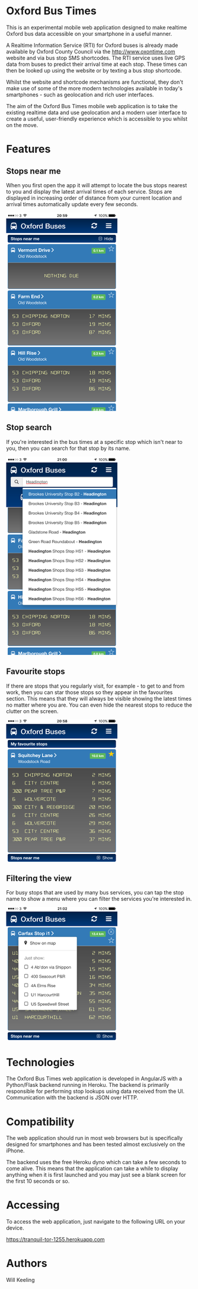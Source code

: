 Oxford Bus Times
================

This is an experimental mobile web application designed to make realtime Oxford bus data accessible on your smartphone in a useful manner.

A Realtime Information Service (RTI) for Oxford buses is already made available by Oxford County Council via the http://www.oxontime.com website and via bus stop SMS shortcodes. The RTI service uses live GPS data from buses to predict their arrival time at each stop. These times can then be looked up using the website or by texting a bus stop shortcode.

Whilst the website and shortcode mechanisms are functional, they don't make use of some of the more modern technologies available in today's smartphones - such as geolocation and rich user interfaces.

The aim of the Oxford Bus Times mobile web application is to take the existing realtime data and use geolocation and a modern user interface to create a useful, user-friendly experience which is accessible to you whilst on the move.

Features
========

Stops near me
--------------

When you first open the app it will attempt to locate the bus stops nearest to you and display the latest arrival times of each service. Stops are displayed in increasing order of distance from your current location and arrival times automatically update every few seconds.

![Nearest stops](./img/image3.PNG "Nearest stops")

Stop search
-----------

If you're interested in the bus times at a specific stop which isn't near to you, then you can search for that stop by its name.

![Stop search](./img/image4.PNG "Stop search")

Favourite stops
---------------

If there are stops that you regularly visit, for example - to get to and from work, then you can star those stops so they appear in the favourites section. This means that they will always be visible showing the latest times no matter where you are. You can even hide the nearest stops to reduce the clutter on the screen.

![Favourite stops](./img/image2.PNG "Favourite stops")

Filtering the view
------------------

For busy stops that are used by many bus services, you can tap the stop name to show a menu where you can filter the services you're interested in.

![Filtering your view](./img/image6.PNG "Filtering your view")

Technologies
============

The Oxford Bus Times web application is developed in AngularJS with a Python/Flask backend running in Heroku. The backend is primarily responsible for performing stop lookups using data received from the UI. Communication with the backend is JSON over HTTP.

Compatibility
=============

The web application should run in most web browsers but is specifically designed for smartphones and has been tested almost exclusively on the iPhone.

The backend uses the free Heroku dyno which can take a few seconds to come alive. This means that the application can take a while to display anything when it is first launched and you may just see a blank screen for the first 10 seconds or so.

Accessing
=========

To access the web application, just navigate to the following URL on your device.

https://tranquil-tor-1255.herokuapp.com

Authors
=======

Will Keeling